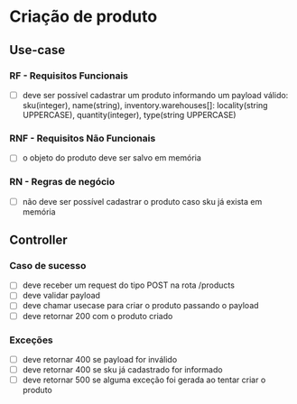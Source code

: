 # Criação de produto
## Use-case
### RF - Requisitos Funcionais
- [ ] deve ser possível cadastrar um produto informando um payload válido: sku(integer), name(string), inventory.warehouses[]: locality(string UPPERCASE), quantity(integer), type(string UPPERCASE)

### RNF - Requisitos Não Funcionais
- [ ] o objeto do produto deve ser salvo em memória

### RN - Regras de negócio
- [ ] não deve ser possível cadastrar o produto caso sku já exista em memória 

## Controller
### Caso de sucesso
- [ ] deve receber um request do tipo POST na rota /products
- [ ] deve validar payload
- [ ] deve chamar usecase para criar o produto passando o payload
- [ ] deve retornar 200 com o produto criado
### Exceções
- [ ] deve retornar 400 se payload for inválido
- [ ] deve retornar 400 se sku já cadastrado for informado
- [ ] deve retornar 500 se alguma exceção foi gerada ao tentar criar o produto
